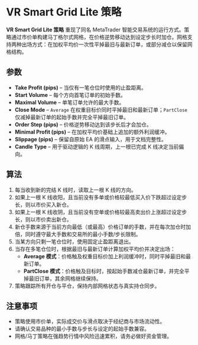 # VR Smart Grid Lite 策略

**VR Smart Grid Lite 策略** 重现了同名 MetaTrader 智能交易系统的运行方式。策略通过市价单构建马丁格尔式网格，在价格逆势移动达到设定步长时加仓。网格支持两种出场方式：在加权平均价一次性平掉最旧与最新订单，或部分减仓以保留网格结构。

## 参数
- **Take Profit (pips)** – 当仅有一笔仓位时使用的止盈距离。
- **Start Volume** – 每个方向首笔订单的初始手数。
- **Maximal Volume** – 单笔订单允许的最大手数。
- **Close Mode** – `Average` 在权重目标价同时平掉最旧和最新订单；`PartClose` 仅减掉最新订单的起始手数并完全平掉最旧订单。
- **Order Step (pips)** – 价格逆势移动达到该步长后才会加仓。
- **Minimal Profit (pips)** – 在加权平均价基础上追加的额外利润缓冲。
- **Slippage (pips)** – 保留自原始 EA 的滑点输入，用于文档完整性。
- **Candle Type** – 用于驱动逻辑的 K 线周期，上一根已完成 K 线决定当前偏向。

## 算法
1. 每当收到新的完结 K 线时，读取上一根 K 线的方向。
2. 如果上一根 K 线收阳，且当前没有多单或价格较最低买入价下跌超过设定步长，则以市价买入新仓。
3. 如果上一根 K 线收阴，且当前没有空单或价格较最高卖出价上涨超过设定步长，则以市价卖出新仓。
4. 新仓手数来源于当前方向最低（或最高）价格订单的手数，并在每次加仓时加倍，同时遵守最大手数和交易所的最小手数/步长限制。
5. 当某方向只剩一笔仓位时，使用固定止盈距离退出。
6. 当存在多笔仓位时，根据最旧与最新订单计算加权平均价并决定出场：
   - **Average 模式**：价格触及权重目标价加上利润缓冲时，同时平掉最旧和最新订单。
   - **PartClose 模式**：价格触及目标时，按起始手数减仓最新订单，并完全平掉最旧订单，其余网格继续保持。
7. 策略跟踪所有开仓与平仓，保持内部网格状态与真实持仓同步。

## 注意事项
- 策略使用市价单，实际成交价与滑点取决于经纪商与市场流动性。
- 请确认交易品种的最小手数与步长与设定的起始手数兼容。
- 网格/马丁策略在强趋势行情中风险迅速累积，请务必做好资金管理。

